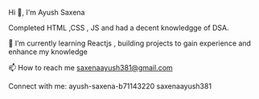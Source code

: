 Hi 👋, I'm Ayush Saxena

Completed HTML ,CSS , JS and had a decent knowledgge of DSA.

🌱 I’m currently learning Reactjs , building projects to gain experience and enhance my knowledge

📫 How to reach me saxenaayush381@gmail.com

Connect with me: ayush-saxena-b71143220 saxenaayush381

<!--
**Ayushsaxena0227/Ayushsaxena0227** is a ✨ _special_ ✨ repository because its `README.md` (this file) appears on your GitHub profile.

Here are some ideas to get you started:

- 🔭 I’m currently working on ...
- 🌱 I’m currently learning ...
- 👯 I’m looking to collaborate on ...
- 🤔 I’m looking for help with ...
- 💬 Ask me about ...
- 📫 How to reach me: ...
- 😄 Pronouns: ...
- ⚡ Fun fact: ...
-->
